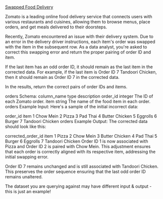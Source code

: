 [Swapped Food Delivery](https://datalemur.com/questions/sql-swapped-food-delivery)

Zomato is a leading online food delivery service that connects users with various restaurants and cuisines, allowing them to browse menus, place orders, and get meals delivered to their doorsteps.

Recently, Zomato encountered an issue with their delivery system. Due to an error in the delivery driver instructions, each item's order was swapped with the item in the subsequent row. As a data analyst, you're asked to correct this swapping error and return the proper pairing of order ID and item.

If the last item has an odd order ID, it should remain as the last item in the corrected data. For example, if the last item is Order ID 7 Tandoori Chicken, then it should remain as Order ID 7 in the corrected data.

In the results, return the correct pairs of order IDs and items.

orders Schema:
column_name	type	description
order_id	integer	The ID of each Zomato order.
item	string	The name of the food item in each order.
orders Example Input:
Here's a sample of the initial incorrect data:

order_id	item
1	Chow Mein
2	Pizza
3	Pad Thai
4	Butter Chicken
5	Eggrolls
6	Burger
7	Tandoori Chicken
orders Example Output:
The corrected data should look like this:

corrected_order_id	item
1	Pizza
2	Chow Mein
3	Butter Chicken
4	Pad Thai
5	Burger
6	Eggrolls
7	Tandoori Chicken
Order ID 1 is now associated with Pizza and Order ID 2 is paired with Chow Mein. This adjustment ensures that each order is correctly aligned with its respective item, addressing the initial swapping error.

Order ID 7 remains unchanged and is still associated with Tandoori Chicken. This preserves the order sequence ensuring that the last odd order ID remains unaltered.

The dataset you are querying against may have different input & output - this is just an example!
